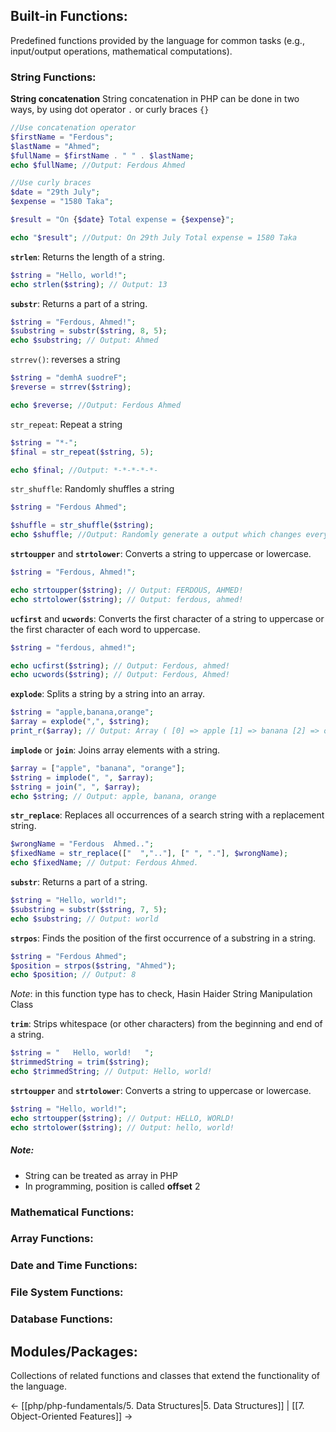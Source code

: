 ## **Built-in Functions:** 
Predefined functions provided by the language for common tasks (e.g., input/output operations, mathematical computations).
### String Functions:
**String concatenation**
String concatenation in PHP can be done in two ways, by using dot operator `.` or curly braces `{}`
```php
//Use concatenation operator
$firstName = "Ferdous";
$lastName = "Ahmed";
$fullName = $firstName . " " . $lastName;
echo $fullName; //Output: Ferdous Ahmed

//Use curly braces
$date = "29th July";
$expense = "1580 Taka";

$result = "On {$date} Total expense = {$expense}";

echo "$result"; //Output: On 29th July Total expense = 1580 Taka
```

**`strlen`**: Returns the length of a string.
```php
$string = "Hello, world!";
echo strlen($string); // Output: 13
```

**`substr`**: Returns a part of a string.
```php
$string = "Ferdous, Ahmed!";
$substring = substr($string, 8, 5);
echo $substring; // Output: Ahmed
```
`strrev()`: reverses a string
```php
$string = "demhA suodreF";
$reverse = strrev($string);

echo $reverse; //Output: Ferdous Ahmed
```

`str_repeat`: Repeat a string
```php
$string = "*-";
$final = str_repeat($string, 5);

echo $final; //Output: *-*-*-*-*-
```

`str_shuffle`: Randomly shuffles a string
```php
$string = "Ferdous Ahmed";

$shuffle = str_shuffle($string);
echo $shuffle; //Output: Randomly generate a output which changes every time
```

**`strtoupper`** and **`strtolower`**: Converts a string to uppercase or lowercase.
```php
$string = "Ferdous, Ahmed!";

echo strtoupper($string); // Output: FERDOUS, AHMED!
echo strtolower($string); // Output: ferdous, ahmed!
```

**`ucfirst`** and **`ucwords`**: Converts the first character of a string to uppercase or the first character of each word to uppercase.
```php
$string = "ferdous, ahmed!";

echo ucfirst($string); // Output: Ferdous, ahmed!
echo ucwords($string); // Output: Ferdous, Ahmed!
```

**`explode`**: Splits a string by a string into an array.
```php
$string = "apple,banana,orange";
$array = explode(",", $string);
print_r($array); // Output: Array ( [0] => apple [1] => banana [2] => orange )
```

**`implode`** or  **`join`**: Joins array elements with a string.
```php
$array = ["apple", "banana", "orange"];
$string = implode(", ", $array);
$string = join(", ", $array);
echo $string; // Output: apple, banana, orange
```

**`str_replace`**: Replaces all occurrences of a search string with a replacement string.
```php
$wrongName = "Ferdous  Ahmed..";
$fixedName = str_replace(["  ",".."], [" ", "."], $wrongName);
echo $fixedName; // Output: Ferdous Ahmed.
```

**`substr`**: Returns a part of a string.
```php
$string = "Hello, world!";
$substring = substr($string, 7, 5);
echo $substring; // Output: world
```

**`strpos`**: Finds the position of the first occurrence of a substring in a string.
```php
$string = "Ferdous Ahmed";
$position = strpos($string, "Ahmed");
echo $position; // Output: 8
```
*Note*: in this function type has to check, Hasin Haider String Manipulation Class

**`trim`**: Strips whitespace (or other characters) from the beginning and end of a string.
```php
$string = "   Hello, world!   ";
$trimmedString = trim($string);
echo $trimmedString; // Output: Hello, world!
```

**`strtoupper`** and **`strtolower`**: Converts a string to uppercase or lowercase.
```php
$string = "Hello, world!";
echo strtoupper($string); // Output: HELLO, WORLD!
echo strtolower($string); // Output: hello, world!
```
##### Note:
- String can be treated as array in PHP
- In programming, position is called **offset** 2
### Mathematical Functions:

### Array Functions:

### Date and Time Functions:

### File System Functions:

### Database Functions:

## **Modules/Packages:** 
Collections of related functions and classes that extend the functionality of the language.

← [[php/php-fundamentals/5. Data Structures|5. Data Structures]] | [[7. Object-Oriented Features]] →